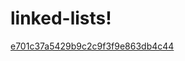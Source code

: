 # linked-lists!
[e701c37a5429b9c2c9f3f9e863db4c44](https://user-images.githubusercontent.com/93503364/196061876-e1ece7eb-613f-4c4c-8fa1-3e56a568066f.png)
